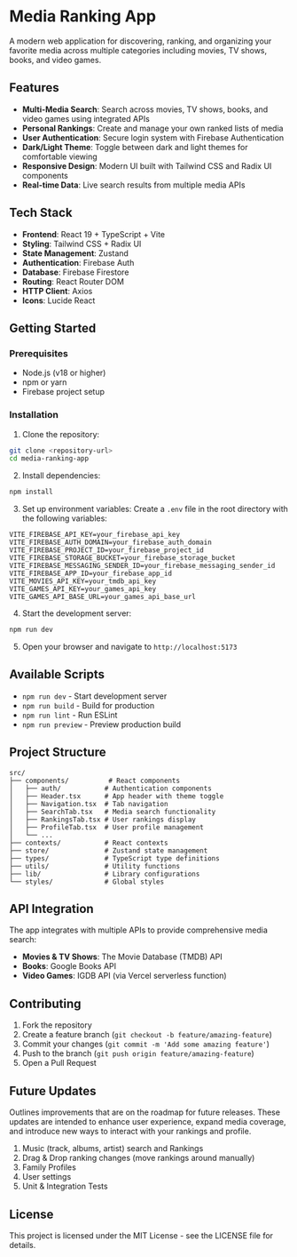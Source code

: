# Media Ranking App

A modern web application for discovering, ranking, and organizing your favorite media across multiple categories including movies, TV shows, books, and video games.

## Features

- **Multi-Media Search**: Search across movies, TV shows, books, and video games using integrated APIs
- **Personal Rankings**: Create and manage your own ranked lists of media
- **User Authentication**: Secure login system with Firebase Authentication
- **Dark/Light Theme**: Toggle between dark and light themes for comfortable viewing
- **Responsive Design**: Modern UI built with Tailwind CSS and Radix UI components
- **Real-time Data**: Live search results from multiple media APIs

## Tech Stack

- **Frontend**: React 19 + TypeScript + Vite
- **Styling**: Tailwind CSS + Radix UI
- **State Management**: Zustand
- **Authentication**: Firebase Auth
- **Database**: Firebase Firestore
- **Routing**: React Router DOM
- **HTTP Client**: Axios
- **Icons**: Lucide React

## Getting Started

### Prerequisites

- Node.js (v18 or higher)
- npm or yarn
- Firebase project setup

### Installation

1. Clone the repository:

```bash
git clone <repository-url>
cd media-ranking-app
```

2. Install dependencies:

```bash
npm install
```

3. Set up environment variables:
   Create a `.env` file in the root directory with the following variables:

```env
VITE_FIREBASE_API_KEY=your_firebase_api_key
VITE_FIREBASE_AUTH_DOMAIN=your_firebase_auth_domain
VITE_FIREBASE_PROJECT_ID=your_firebase_project_id
VITE_FIREBASE_STORAGE_BUCKET=your_firebase_storage_bucket
VITE_FIREBASE_MESSAGING_SENDER_ID=your_firebase_messaging_sender_id
VITE_FIREBASE_APP_ID=your_firebase_app_id
VITE_MOVIES_API_KEY=your_tmdb_api_key
VITE_GAMES_API_KEY=your_games_api_key
VITE_GAMES_API_BASE_URL=your_games_api_base_url
```

4. Start the development server:

```bash
npm run dev
```

5. Open your browser and navigate to `http://localhost:5173`

## Available Scripts

- `npm run dev` - Start development server
- `npm run build` - Build for production
- `npm run lint` - Run ESLint
- `npm run preview` - Preview production build

## Project Structure

```
src/
├── components/          # React components
│   ├── auth/           # Authentication components
│   ├── Header.tsx      # App header with theme toggle
│   ├── Navigation.tsx  # Tab navigation
│   ├── SearchTab.tsx   # Media search functionality
│   ├── RankingsTab.tsx # User rankings display
│   ├── ProfileTab.tsx  # User profile management
│   └── ...
├── contexts/           # React contexts
├── store/              # Zustand state management
├── types/              # TypeScript type definitions
├── utils/              # Utility functions
├── lib/                # Library configurations
└── styles/             # Global styles
```

## API Integration

The app integrates with multiple APIs to provide comprehensive media search:

- **Movies & TV Shows**: The Movie Database (TMDB) API
- **Books**: Google Books API
- **Video Games**: IGDB API (via Vercel serverless function)

## Contributing

1. Fork the repository
2. Create a feature branch (`git checkout -b feature/amazing-feature`)
3. Commit your changes (`git commit -m 'Add some amazing feature'`)
4. Push to the branch (`git push origin feature/amazing-feature`)
5. Open a Pull Request

## Future Updates

Outlines improvements that are on the roadmap for future releases. These updates are intended to enhance user experience, expand media coverage, and introduce new ways to interact with your rankings and profile.

1. Music (track, albums, artist) search and Rankings
2. Drag & Drop ranking changes (move rankings around manually)
3. Family Profiles
4. User settings
5. Unit & Integration Tests

## License

This project is licensed under the MIT License - see the LICENSE file for details.
